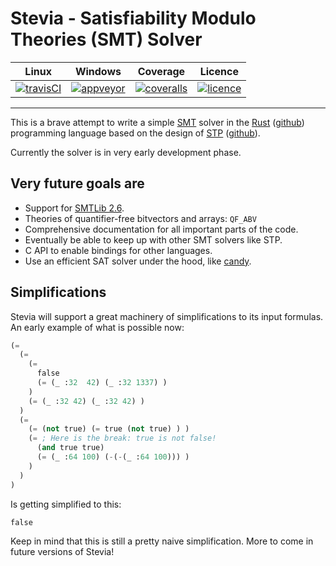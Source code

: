 # Stevia - Satisfiability Modulo Theories (SMT) Solver

|        Linux        |       Windows       |       Coverage       |       Licence      |
|:-------------------:|:-------------------:|:--------------------:|:------------------:|
| [![travisCI][1]][2] | [![appveyor][3]][4] | [![coveralls][5]][6] | [![licence][7]][8] |

[1]: https://travis-ci.org/Robbepop/stevia.svg?branch=master
[2]: https://travis-ci.org/Robbepop/stevia
[3]: https://ci.appveyor.com/api/projects/status/16fc9l6rtroo4xqd?svg=true
[4]: https://ci.appveyor.com/project/Robbepop/stevia/branch/master
[5]: https://coveralls.io/repos/github/Robbepop/stevia/badge.svg?branch=master
[6]: https://coveralls.io/github/Robbepop/stevia?branch=master
[7]: https://img.shields.io/badge/license-MIT-blue.svg
[8]: ./LICENCE

[smt-wiki]: https://en.wikipedia.org/wiki/Satisfiability_modulo_theories
[rust-home]: https://www.rust-lang.org/
[rust-repo]: https://github.com/rust-lang/rust
[stp-home]: http://stp.github.io/
[stp-repo]: https://github.com/stp/stp
[smtlib-home]: http://smtlib.cs.uiowa.edu/index.shtml
[candy-repo]: https://github.com/Udopia/candy-kingdom

---

This is a brave attempt to write a simple [SMT][smt-wiki] solver in the [Rust][rust-home] ([github][rust-repo]) programming language based on the design of [STP][stp-home] ([github][stp-repo]).  

Currently the solver is in very early development phase.

## Very future goals are
- Support for [SMTLib 2.6][smtlib-home].
- Theories of quantifier-free bitvectors and arrays: `QF_ABV`
- Comprehensive documentation for all important parts of the code.
- Eventually be able to keep up with other SMT solvers like STP.
- C API to enable bindings for other languages.
- Use an efficient SAT solver under the hood, like [candy][candy-repo].

## Simplifications

Stevia will support a great machinery of simplifications to its input formulas.
An early example of what is possible now:

```lisp
(=
  (=
    (=
      false
      (= (_ :32  42) (_ :32 1337) )
    )
    (= (_ :32 42) (_ :32 42) )
  )
  (=
    (= (not true) (= true (not true) ) )
    (= ; Here is the break: true is not false!
      (and true true)
      (= (_ :64 100) (-(-(_ :64 100))) )
    )
  )
)
```

Is getting simplified to this:

```lisp
false
```

Keep in mind that this is still a pretty naive simplification. More to come in future versions of Stevia!
